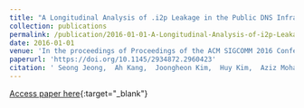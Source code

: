 ```yaml
---
title: "A Longitudinal Analysis of .i2p Leakage in the Public DNS Infrastructure"
collection: publications
permalink: /publication/2016-01-01-A-Longitudinal-Analysis-of-i2p-Leakage-in-the-Public-DNS-Infrastructure
date: 2016-01-01
venue: 'In the proceedings of Proceedings of the ACM SIGCOMM 2016 Conference, Florianopolis, Brazil, August 22-26, 2016'
paperurl: 'https://doi.org/10.1145/2934872.2960423'
citation: ' Seong Jeong,  Ah Kang,  Joongheon Kim,  Huy Kim,  Aziz Mohaisen, &quot;A Longitudinal Analysis of .i2p Leakage in the Public DNS Infrastructure.&quot; In the proceedings of Proceedings of the ACM SIGCOMM 2016 Conference, Florianopolis, Brazil, August 22-26, 2016, 2016.'
---
```

[Access paper here](https://doi.org/10.1145/2934872.2960423){:target="_blank"}
